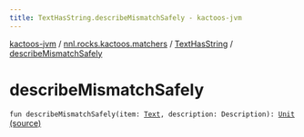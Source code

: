 ```yaml
---
title: TextHasString.describeMismatchSafely - kactoos-jvm
---
```


[kactoos-jvm](../../index.html) / [nnl.rocks.kactoos.matchers](../index.html) / [TextHasString](index.html) / [describeMismatchSafely](./describe-mismatch-safely.html)

# describeMismatchSafely

`fun describeMismatchSafely(item: `[`Text`](../../nnl.rocks.kactoos/-text/index.html)`, description: Description): `[`Unit`](https://kotlinlang.org/api/latest/jvm/stdlib/kotlin/-unit/index.html) [(source)](https://github.com/neonailol/kactoos/blob/master/kactoos-jvm/src/main/kotlin/nnl/rocks/kactoos/matchers/TextHasString.kt#L43)